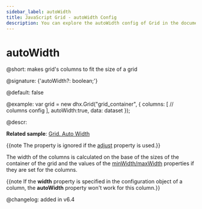```yaml
---
sidebar_label: autoWidth
title: JavaScript Grid - autoWidth Config 
description: You can explore the autoWidth config of Grid in the documentation of the DHTMLX JavaScript UI library. Browse developer guides and API reference, try out code examples and live demos, and download a free 30-day evaluation version of DHTMLX Suite 7.
---
```


# autoWidth

@short: makes grid's columns to fit the size of a grid

@signature: {'autoWidth?: boolean;'}

@default: false

@example:
var grid = new dhx.Grid("grid_container", {
    columns: [
        // columns config
    ],
    autoWidth:true,
    data: dataset
});

@descr: 

**Related sample**: [Grid. Auto Width](https://snippet.dhtmlx.com/4as4y3l4)

{{note The property is ignored if the [adjust](../../../grid/configuration/#autosize-for-columns) property is used.}}

The width of the columns is calculated on the base of the sizes of the container of the grid and the values of the [minWidth/maxWidth](../../../grid/api/api_gridcolumn_properties/) properties if they are set for the columns.

{{note If the **width** property is specified in the configuration object of a column, the **autoWidth** property won't work for this column.}}


@changelog: added in v6.4

[comment]: # (@related: grid/initialization.md#initialize-grid grid/configuration.md#autowidth-for-columns)